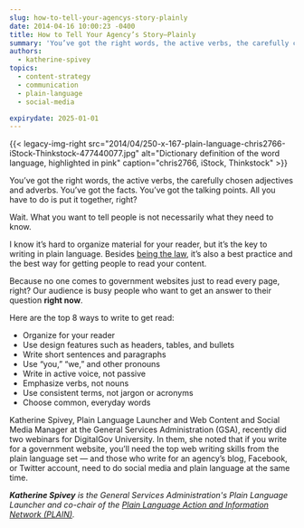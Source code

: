 ```yaml
---
slug: how-to-tell-your-agencys-story-plainly
date: 2014-04-16 10:00:23 -0400
title: How to Tell Your Agency’s Story—Plainly
summary: 'You’ve got the right words, the active verbs, the carefully chosen adjectives and adverbs. You’ve got the facts. You’ve got the talking points. All you have to do is put it together, right?'
authors:
  - katherine-spivey
topics:
  - content-strategy
  - communication
  - plain-language
  - social-media

expirydate: 2025-01-01
---
```


{{< legacy-img-right src="2014/04/250-x-167-plain-language-chris2766-iStock-Thinkstock-477440077.jpg" alt="Dictionary definition of the word language, highlighted in pink" caption="chris2766, iStock, Thinkstock" >}} 

You’ve got the right words, the active verbs, the carefully chosen adjectives and adverbs. You’ve got the facts. You’ve got the talking points. All you have to do is put it together, right?

Wait. What you want to tell people is not necessarily what they need to know.

I know it’s hard to organize material for your reader, but it’s the key to writing in plain language. Besides [being the law](http://www.gpo.gov/fdsys/pkg/PLAW-111publ274/pdf/PLAW-111publ274.pdf), it’s also a best practice and the best way for getting people to read your content.

Because no one comes to government websites just to read every page, right? Our audience is busy people who want to get an answer to their question **right now**.

Here are the top 8 ways to write to get read:

  * Organize for your reader
  * Use design features such as headers, tables, and bullets
  * Write short sentences and paragraphs
  * Use “you,” “we,” and other pronouns
  * Write in active voice, not passive
  * Emphasize verbs, not nouns
  * Use consistent terms, not jargon or acronyms
  * Choose common, everyday words

Katherine Spivey, Plain Language Launcher and Web Content and Social Media Manager at the General Services Administration (GSA), recently did two webinars for DigitalGov University. In them, she noted that if you write for a government website, you’ll need the top web writing skills from the plain language set &mdash; and those who write for an agency’s blog, Facebook, or Twitter account, need to do social media and plain language at the same time.

_**Katherine Spivey** is the General Services Administration's Plain Language Launcher and co-chair of the [Plain Language Action and Information Network (PLAIN)](https://digital.gov/communities/plain-language/)._
